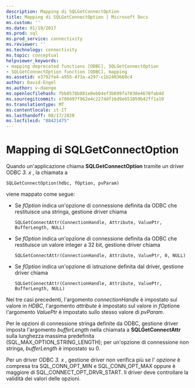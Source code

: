 ```yaml
---
description: Mapping di SQLGetConnectOption
title: Mapping di SQLGetConnectOption | Microsoft Docs
ms.custom: ''
ms.date: 01/19/2017
ms.prod: sql
ms.prod_service: connectivity
ms.reviewer: ''
ms.technology: connectivity
ms.topic: conceptual
helpviewer_keywords:
- mapping deprecated functions [ODBC], SQLGetConnectOption
- SQLGetConnectOption function [ODBC], mapping
ms.assetid: e3792fe4-a955-473a-a297-c1b2403660c4
author: David-Engel
ms.author: v-daenge
ms.openlocfilehash: fbb8578b881e8eb04ef3b699fa7030e4670fab4d
ms.sourcegitcommit: e700497f962e4c2274df16d9e651059b42ff1a10
ms.translationtype: MT
ms.contentlocale: it-IT
ms.lasthandoff: 08/17/2020
ms.locfileid: "88421475"
---
```

# <a name="sqlgetconnectoption-mapping"></a>Mapping di SQLGetConnectOption
Quando un'applicazione chiama **SQLGetConnectOption** tramite un driver ODBC *3. x* , la chiamata a  
  
```  
SQLGetConnectOption(hdbc, fOption, pvParam)   
```  
  
 viene mappato come segue:  
  
-   Se *fOption* indica un'opzione di connessione definita da ODBC che restituisce una stringa, gestione driver chiama  
  
    ```  
    SQLGetConnectAttr(ConnectionHandle, Attribute, ValuePtr, BufferLength, NULL)  
    ```  
  
-   Se *fOption* indica un'opzione di connessione definita da ODBC che restituisce un valore integer a 32 bit, gestione driver chiama  
  
    ```  
    SQLGetConnectAttr(ConnectionHandle, Attribute, ValuePtr, 0, NULL)  
    ```  
  
-   Se *fOption* indica un'opzione di istruzione definita dal driver, gestione driver chiama  
  
    ```  
    SQLGetConnectAttr(ConnectionHandle, Attribute, ValuePtr, BufferLength, NULL)  
    ```  
  
 Nei tre casi precedenti, l'argomento *connectionHandle* è impostato sul valore in *HDBC*, l'argomento *attribute* è impostato sul valore in *fOption*e l'argomento *ValuePtr* è impostato sullo stesso valore di *pvParam*.  
  
 Per le opzioni di connessione stringa definite da ODBC, gestione driver imposta l'argomento *bufferLength* nella chiamata a **SQLGetConnectAttr** sulla lunghezza massima predefinita (SQL_MAX_OPTION_STRING_LENGTH); per un'opzione di connessione non stringa, *bufferLength* è impostato su 0.  
  
 Per un driver ODBC *3. x* , gestione driver non verifica più se l' *opzione* è compresa tra SQL_CONN_OPT_MIN e SQL_CONN_OPT_MAX oppure è maggiore di SQL_CONNECT_OPT_DRVR_START. Il driver deve controllare la validità dei valori delle opzioni.
